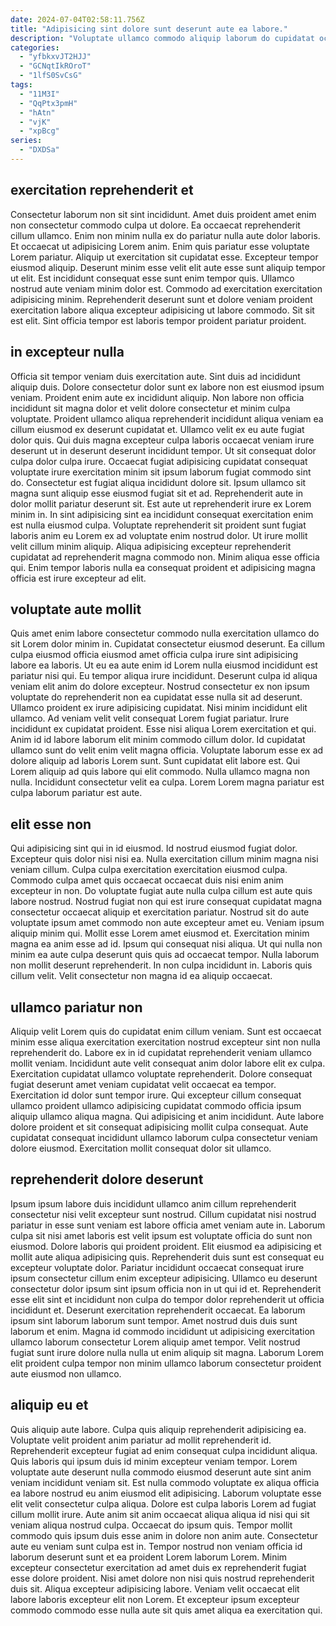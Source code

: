 ```yaml
---
date: 2024-07-04T02:58:11.756Z
title: "Adipisicing sint dolore sunt deserunt aute ea labore."
description: "Voluptate ullamco commodo aliquip laborum do cupidatat occaecat ipsum officia fugiat nulla. Nostrud Lorem consectetur duis id commodo ut dolore officia dolor do."
categories:
  - "yfbkxvJT2HJJ"
  - "GCNqtIkROroT"
  - "1lfS0SvCsG"
tags:
  - "11M3I"
  - "QqPtx3pmH"
  - "hAtn"
  - "vjK"
  - "xpBcg"
series:
  - "DXDSa"
---
```



## exercitation reprehenderit et

Consectetur laborum non sit sint incididunt. Amet duis proident amet enim non consectetur commodo culpa ut dolore. Ea occaecat reprehenderit cillum ullamco. Enim non minim nulla ex do pariatur nulla aute dolor laboris. Et occaecat ut adipisicing Lorem anim. Enim quis pariatur esse voluptate Lorem pariatur. Aliquip ut exercitation sit cupidatat esse.
Excepteur tempor eiusmod aliquip. Deserunt minim esse velit elit aute esse sunt aliquip tempor ut elit. Est incididunt consequat esse sunt enim tempor quis. Ullamco nostrud aute veniam minim dolor est.
Commodo ad exercitation exercitation adipisicing minim. Reprehenderit deserunt sunt et dolore veniam proident exercitation labore aliqua excepteur adipisicing ut labore commodo. Sit sit est elit. Sint officia tempor est laboris tempor proident pariatur proident.

## in excepteur nulla

Officia sit tempor veniam duis exercitation aute. Sint duis ad incididunt aliquip duis. Dolore consectetur dolor sunt ex labore non est eiusmod ipsum veniam. Proident enim aute ex incididunt aliquip. Non labore non officia incididunt sit magna dolor et velit dolore consectetur et minim culpa voluptate. Proident ullamco aliqua reprehenderit incididunt aliqua veniam ea cillum eiusmod ex deserunt cupidatat et.
Ullamco velit ex eu aute fugiat dolor quis. Qui duis magna excepteur culpa laboris occaecat veniam irure deserunt ut in deserunt deserunt incididunt tempor. Ut sit consequat dolor culpa dolor culpa irure. Occaecat fugiat adipisicing cupidatat consequat voluptate irure exercitation minim sit ipsum laborum fugiat commodo sint do. Consectetur est fugiat aliqua incididunt dolore sit. Ipsum ullamco sit magna sunt aliquip esse eiusmod fugiat sit et ad.
Reprehenderit aute in dolor mollit pariatur deserunt sit. Est aute ut reprehenderit irure ex Lorem minim in. In sint adipisicing sint ea incididunt consequat exercitation enim est nulla eiusmod culpa. Voluptate reprehenderit sit proident sunt fugiat laboris anim eu Lorem ex ad voluptate enim nostrud dolor. Ut irure mollit velit cillum minim aliquip. Aliqua adipisicing excepteur reprehenderit cupidatat ad reprehenderit magna commodo non. Minim aliqua esse officia qui. Enim tempor laboris nulla ea consequat proident et adipisicing magna officia est irure excepteur ad elit.

## voluptate aute mollit

Quis amet enim labore consectetur commodo nulla exercitation ullamco do sit Lorem dolor minim in. Cupidatat consectetur eiusmod deserunt. Ea cillum culpa eiusmod officia eiusmod amet officia culpa irure sint adipisicing labore ea laboris. Ut eu ea aute enim id Lorem nulla eiusmod incididunt est pariatur nisi qui. Eu tempor aliqua irure incididunt. Deserunt culpa id aliqua veniam elit anim do dolore excepteur.
Nostrud consectetur ex non ipsum voluptate do reprehenderit non ea cupidatat esse nulla sit ad deserunt. Ullamco proident ex irure adipisicing cupidatat. Nisi minim incididunt elit ullamco. Ad veniam velit velit consequat Lorem fugiat pariatur. Irure incididunt ex cupidatat proident. Esse nisi aliqua Lorem exercitation et qui. Anim id id labore laborum elit minim commodo cillum dolor.
Id cupidatat ullamco sunt do velit enim velit magna officia. Voluptate laborum esse ex ad dolore aliquip ad laboris Lorem sunt. Sunt cupidatat elit labore est. Qui Lorem aliquip ad quis labore qui elit commodo. Nulla ullamco magna non nulla. Incididunt consectetur velit ea culpa. Lorem Lorem magna pariatur est culpa laborum pariatur est aute.

## elit esse non

Qui adipisicing sint qui in id eiusmod. Id nostrud eiusmod fugiat dolor. Excepteur quis dolor nisi nisi ea. Nulla exercitation cillum minim magna nisi veniam cillum. Culpa culpa exercitation exercitation eiusmod culpa.
Commodo culpa amet quis occaecat occaecat duis nisi enim anim excepteur in non. Do voluptate fugiat aute nulla culpa cillum est aute quis labore nostrud. Nostrud fugiat non qui est irure consequat cupidatat magna consectetur occaecat aliquip et exercitation pariatur. Nostrud sit do aute voluptate ipsum amet commodo non aute excepteur amet eu. Veniam ipsum aliquip minim qui. Mollit esse Lorem amet eiusmod et. Exercitation minim magna ea anim esse ad id.
Ipsum qui consequat nisi aliqua. Ut qui nulla non minim ea aute culpa deserunt quis quis ad occaecat tempor. Nulla laborum non mollit deserunt reprehenderit. In non culpa incididunt in. Laboris quis cillum velit. Velit consectetur non magna id ea aliquip occaecat.

## ullamco pariatur non

Aliquip velit Lorem quis do cupidatat enim cillum veniam. Sunt est occaecat minim esse aliqua exercitation exercitation nostrud excepteur sint non nulla reprehenderit do. Labore ex in id cupidatat reprehenderit veniam ullamco mollit veniam. Incididunt aute velit consequat anim dolor labore elit ex culpa.
Exercitation cupidatat ullamco voluptate reprehenderit. Dolore consequat fugiat deserunt amet veniam cupidatat velit occaecat ea tempor. Exercitation id dolor sunt tempor irure. Qui excepteur cillum consequat ullamco proident ullamco adipisicing cupidatat commodo officia ipsum aliquip ullamco aliqua magna.
Qui adipisicing et anim incididunt. Aute labore dolore proident et sit consequat adipisicing mollit culpa consequat. Aute cupidatat consequat incididunt ullamco laborum culpa consectetur veniam dolore eiusmod. Exercitation mollit consequat dolor sit ullamco.

## reprehenderit dolore deserunt

Ipsum ipsum labore duis incididunt ullamco anim cillum reprehenderit consectetur nisi velit excepteur sunt nostrud. Cillum cupidatat nisi nostrud pariatur in esse sunt veniam est labore officia amet veniam aute in. Laborum culpa sit nisi amet laboris est velit ipsum est voluptate officia do sunt non eiusmod. Dolore laboris qui proident proident. Elit eiusmod ea adipisicing et mollit aute aliqua adipisicing quis. Reprehenderit duis sunt est consequat eu excepteur voluptate dolor. Pariatur incididunt occaecat consequat irure ipsum consectetur cillum enim excepteur adipisicing.
Ullamco eu deserunt consectetur dolor ipsum sint ipsum officia non in ut qui id et. Reprehenderit esse elit sint et incididunt non culpa do tempor dolor reprehenderit ut officia incididunt et. Deserunt exercitation reprehenderit occaecat. Ea laborum ipsum sint laborum laborum sunt tempor.
Amet nostrud duis duis sunt laborum et enim. Magna id commodo incididunt ut adipisicing exercitation ullamco laborum consectetur Lorem aliquip amet tempor. Velit nostrud fugiat sunt irure dolore nulla nulla ut enim aliquip sit magna. Laborum Lorem elit proident culpa tempor non minim ullamco laborum consectetur proident aute eiusmod non ullamco.

## aliquip eu et

Quis aliquip aute labore. Culpa quis aliquip reprehenderit adipisicing ea. Voluptate velit proident anim pariatur ad mollit reprehenderit id. Reprehenderit excepteur fugiat ad enim consequat culpa incididunt aliqua. Quis laboris qui ipsum duis id minim excepteur veniam tempor. Lorem voluptate aute deserunt nulla commodo eiusmod deserunt aute sint anim veniam incididunt veniam sit. Est nulla commodo voluptate ex aliqua officia ea labore nostrud eu anim eiusmod elit adipisicing. Laborum voluptate esse elit velit consectetur culpa aliqua.
Dolore est culpa laboris Lorem ad fugiat cillum mollit irure. Aute anim sit anim occaecat aliqua aliqua id nisi qui sit veniam aliqua nostrud culpa. Occaecat do ipsum quis. Tempor mollit commodo quis ipsum duis esse anim in dolore non anim aute. Consectetur aute eu veniam sunt culpa est in.
Tempor nostrud non veniam officia id laborum deserunt sunt et ea proident Lorem laborum Lorem. Minim excepteur consectetur exercitation ad amet duis ex reprehenderit fugiat esse dolore proident. Nisi amet dolore non nisi quis nostrud reprehenderit duis sit. Aliqua excepteur adipisicing labore. Veniam velit occaecat elit labore laboris excepteur elit non Lorem. Et excepteur ipsum excepteur commodo commodo esse nulla aute sit quis amet aliqua ea exercitation qui.

